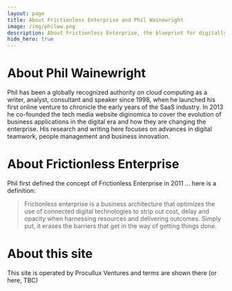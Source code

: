 ```yaml
---
layout: page
title: About Frictionless Enterprise and Phil Wainewright
image: /img/philww.png
description: About Frictionless Enterprise, the blueprint for digitally connected business, and its author Phil Wainewright
hide_hero: true
---
```

# About Phil Wainewright

Phil has been a globally recognized authority on cloud computing as a writer, analyst, consultant and speaker since 1998, when he launched his first online venture to chronicle the early years of the SaaS industry. In 2013 he co-founded the tech media website diginomica to cover the evolution of business applications in the digital era and how they are changing the enterprise. His research and writing here focuses on advances in digital teamwork, people management and business innovation.

# About Frictionless Enterprise

Phil first defined the concept of Frictionless Enterprise in 2011 ... here is a definition:

> Frictionless enterprise is a business architecture that optimizes the use of connected digital technologies to strip out cost, delay and opacity when harnessing resources and delivering outcomes. Simply put, it erases the barriers that get in the way of getting things done.

# About this site

This site is operated by Procullux Ventures and terms are shown there (or here, TBC)
